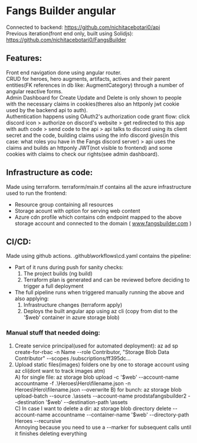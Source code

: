 
# Fangs Builder angular  
Connected to backend: https://github.com/nichitacebotari0/api  
Previous iteration(front end only, built using Solidjs): https://github.com/nichitacebotari0/FangsBuilder  
  
## Features:
Front end navigation done using angular router.  
CRUD for heroes, hero augments, artifacts, actives and their parent entities(FK references in db like: AugmentCategory) through a number of angular reactive forms.  
Admin Dashboard for Create Update and Delete is only shown to people with the necessary claims in cookies(theres also an httponly jwt cookie used by the backend api to auth).  
Authentication happens using OAuth2's authorization code grant flow: click discord icon > authorize on discord's website > get redirected to this app with auth code > send code to the api > api talks to discord using its client secret and the code, building claims using the info discord gives(in this case: what roles you have in the Fangs discord server) > api uses the claims and builds an httponly JWT(not visible to frontend) and some cookies with claims to check our rights(see admin dashboard).  
  
## Infrastructure as code:  
Made using terraform. terraform/main.tf contains all the azure infrastructure used to run the frontend:  
- Resource group containing all resources  
- Storage acount with option for serving web content  
- Azure cdn profile which contains cdn endpoint mapped to the above storage account and connected to the domain ( www.fangsbuilder.com )  
  
## CI/CD:  
Made using github actions. .github\workflows\cd.yaml contains the pipeline:  
- Part of it runs during push for sanity checks:  
    1) The project builds (ng build)  
    2) Terraform plan is generated and can be reviewed before deciding to trigger a full deployment  
- The full pipeline runs when triggered manually running the above and also applying:  
    1) Infrastructure changes (terraform apply)  
    2) Deploys the built angular app using az cli (copy from dist to the '$web' container in azure storage blob)  
  
  
### Manual stuff that needed doing:  
1. Create service principal(used for automated deployment): az ad sp create-for-rbac -n Name --role Contributor, "Storage Blob Data Contributor" --scopes /subscriptions/ff395dc...  
2. Upload static files(images) folders one by one to storage account using az cli(dont want to track images atm)  
    A) for single file: az storage blob upload -c '$web' --account-name accountname -f .\Heroes\Hero\filename.json  -n Heroes\Hero\filename.json  --overwrite  
    B) for bunch: az storage blob upload-batch --source .\assets --account-name prodstafangsbuilder2 --destination '$web' --destination-path \assets  
    C) In case I want to delete a dir:  az storage blob directory delete --account-name accountname --container-name '$web' --directory-path Heroes --recursive  
    Annoying because you need to use a --marker for subsequent calls until it finishes deleting everything  